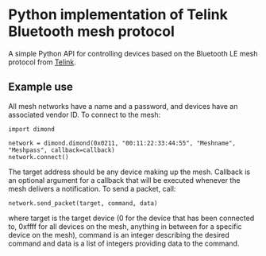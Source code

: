 Python implementation of Telink Bluetooth mesh protocol
=======================================================

A simple Python API for controlling devices based on the Bluetooth LE mesh protocol from [Telink](http://www.telink-semi.com).

Example use
-----------

All mesh networks have a name and a password, and devices have an associated vendor ID. To connect to the mesh:

```
import dimond

network = dimond.dimond(0x0211, "00:11:22:33:44:55", "Meshname", "Meshpass", callback=callback)
network.connect()
```

The target address should be any device making up the mesh. Callback is an optional argument for a callback that will be executed whenever the mesh delivers a notification. To send a packet, call:

```
network.send_packet(target, command, data)
```

where target is the target device (0 for the device that has been connected to, 0xffff for all devices on the mesh, anything in between for a specific device on the mesh), command is an integer describing the desired command and data is a list of integers providing data to the command.
